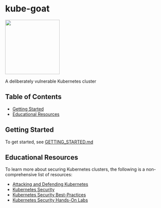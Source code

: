 # kube-goat
<img src="https://github.com/kube-goat/kube-goat/raw/master/logo/kube-goat-logo.png" width="175">

A deliberately vulnerable Kubernetes cluster


## Table of Contents

<!-- vim-markdown-toc GFM -->

- [Getting Started](#getting-started)
- [Educational Resources](#educational-resources)

<!-- vim-markdown-toc -->

## Getting Started

To get started, see [GETTING_STARTED.md](GETTING_STARTED.md)

## Educational Resources

To learn more about securing Kubernetes clusters, the following is a non-comprehensive list of resources:

- [Attacking and Defending Kubernetes](https://www.inguardians.com/2018/12/12/attacking-and-defending-kubernetes-bust-a-kube-episode-1/)
- [Kubernetes Security](https://kubernetes-security.info)
- [Kubernetes Security Best-Practices](https://dev.to/petermbenjamin/kubernetes-security-best-practices-hlk)
- [Kubernetes Security Hands-On Labs](https://github.com/ManicodeSecurity/Defending-DevOps)

